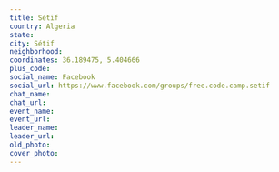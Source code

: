 ```yaml
---
title: Sétif
country: Algeria
state: 
city: Sétif
neighborhood: 
coordinates: 36.189475, 5.404666
plus_code:
social_name: Facebook
social_url: https://www.facebook.com/groups/free.code.camp.setif
chat_name:
chat_url:
event_name:
event_url:
leader_name:
leader_url:
old_photo: 
cover_photo:
---
```

